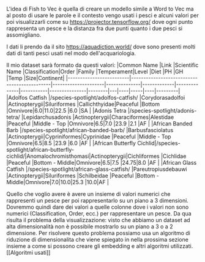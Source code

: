 L'idea di Fish to Vec è quella di creare un modello simile a Word to Vec ma al posto di usare le parole e il contesto vengo usati i pesci e alcuni valori per poi visualizzarli come su https://projector.tensorflow.org/ dove ogni punto rappresenta un pesce e la distanza fra due punti quanto i due pesci si assomigliano.

I dati li prendo da il sito https://aquadiction.world/ dove sono presenti molti dati di tanti pesci usati nel modo dell'acquariologia.

Il mio dataset sarà formato da questi valori:
|Common Name              |Link                                         |Scientific Name      |Classification|Order        |Family        |Temperament|Level          |Diet    |PH |GH  |Temp |Size|Continent|
|-------------------------|---------------------------------------------|---------------------|--------------|-------------|--------------|-----------|---------------|--------|---|----|-----|----|---------|
|Adolfos Catfish          |/species-spotlight/adolfos-catfish/          |Corydorasadolfoi     |Actinopterygii|Siluriformes |Callichthyidae|Peaceful   |Bottom         |Omnivore|6.0|11.0|22.5 |6.0 |SA       |
|Adonis Tetra             |/species-spotlight/adonis-tetra/             |Lepidarchusadonis    |Actinopterygii|Characiformes|Alestidae     |Peaceful   |Middle - Top   |Omnivore|6.5|7.0 |23.9 |2.1 |AF       |
|African Banded Barb      |/species-spotlight/african-banded-barb/      |Barbusfasciolatus    |Actinopterygii|Cypriniformes|Cyprinidae    |Peaceful   |Middle - Top   |Omnivore|6.5|8.5 |23.9 |6.0 |AF       |
|African Butterfly Cichlid|/species-spotlight/african-butterfly-cichlid/|Anomalochromisthomasi|Actinopterygii|Cichliformes |Cichlidae     |Peaceful   |Bottom - Middle|Omnivore|6.5|7.5 |24.75|8.0 |AF       |
|African Glass Catfish    |/species-spotlight/african-glass-catfish/    |Pareutropiusdebauwi  |Actinopterygii|Siluriformes |Schilbeidae   |Peaceful   |Bottom - Middle|Omnivore|7.0|10.0|25.3 |10.0|AF       |

Quello che voglio avere è avere un insieme di valori numerici che rappresenti un pesce per poi rappresentarlo su un piano a 3 dimensioni. Dovremmo quindi dare dei valori a quelle colonne dove i valori non sono numerici (Classification, Order, ecc.) per rappresentare un pesce. Da qua risulta il problema della visualizzazione: visto che abbiamo un dataset ad alta dimensionalità non è possibile mostrarlo su un piano a 3 o a 2 dimensione. Per risolvere questo problema possiamo usa un algoritmo di riduzione di dimensionalita che viene spiegato in nella prossima sezione insieme a come si possono creare gli embedding e altri algoritmi utilizzati. [[Algoritmi usati]]